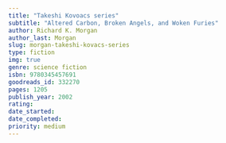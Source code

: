 ```yaml
---
title: "Takeshi Kovoacs series"
subtitle: "Altered Carbon, Broken Angels, and Woken Furies"
author: Richard K. Morgan
author_last: Morgan
slug: morgan-takeshi-kovacs-series
type: fiction
img: true
genre: science fiction
isbn: 9780345457691
goodreads_id: 332270
pages: 1205
publish_year: 2002
rating: 
date_started:
date_completed:
priority: medium
---
```

